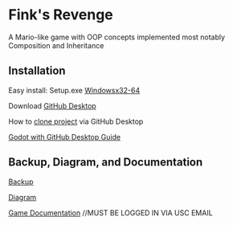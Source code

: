 
# Fink's Revenge

A Mario-like game with OOP concepts implemented most notably Composition and Inheritance


## Installation

Easy install:
Setup.exe [Windowsx32-64](https://drive.google.com/drive/folders/1VR1zvfVZClGBnlYU9RHEuHm15ZT4Bcf9)

Download [GitHub Desktop](https://desktop.github.com/)

How to [clone project](https://www.youtube.com/watch?v=PoZNIbs_wx8) via GitHub Desktop

[Godot with GitHub Desktop Guide](https://www.youtube.com/watch?v=5H4A74FIEtg)

## Backup, Diagram, and Documentation

[Backup](https://drive.google.com/file/d/1kxZUIvX2eKIy35TmNPZftvZz7fDyWbf5/view)

[Diagram](https://app.diagrams.net/#G1wj3JUlueSZ1_13kny2u-Pjz42GbXeATd)

[Game Documentation](https://docs.google.com/document/d/1u2h_prClDsUBPPU2JSvzEejKlrl4D9ITMNG7CS5YV_o/edit) //MUST BE LOGGED IN VIA USC EMAIL
